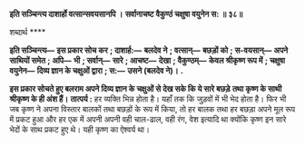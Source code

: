 **इति सञ्चिन्त्य दाशार्हो वत्सान्सवयसानपि ।** **सर्वानाचष्ट वैकुण्ठं चक्षुषा वयुनेन स: ॥ ३८॥** 

शब्दार्थ **** 

**इति सञ्चिन्त्य—** **इस प्रकार सोच कर** **; दाशार्ह:—** **बलदेव ने** **; वत्सान्—** **बछड़ों को** **; स-वयसान्—** **अपने साथियों समेत** **; अपि—** **भी** **; सर्वान्—** **सारे** **; आचष्ट—** **देखा** **; वैकुण्ठम्—** **केवल श्रीकृष्ण रूप में** **; चक्षुषा वयुनेन—** **दिव्य ज्ञान के चक्षुओं द्वारा** **; स:—** **उसने (बलदेव ने)।** **.** 

**इस प्रकार सोचते हुए बलराम अपने दिव्य ज्ञान के चक्षुओं से देख सके कि ये सारे बछड़े** **तथा कृष्ण के साथी श्रीकृष्ण के ही अंश हैं।** **तात्पर्य :** हर व्यक्ति भिन्न होता है। यहाँ तक कि जुड़वों में भी भेद होता है। फिर भी जब कृष्ण ने अपना विस्तार बालकों तथा बछड़ों के रूप में किया, तो हर बालक तथा हर बछड़ा अपने मूल रूप में प्रकट हुआ और हर एक में अपनी अपनी वही चाल-ढाल, वही रंग, वेश इत्यादि था क्योंकि कृष्ण इन सारे भेदों के साथ प्रकट हुए थे। यही कृष्ण का ऐश्वर्य था।  